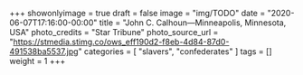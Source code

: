 +++
showonlyimage = true
draft = false
image = "img/TODO"
date = "2020-06-07T17:16:00-00:00"
title = "John C. Calhoun—Minneapolis, Minnesota, USA"
photo_credits = "Star Tribune"
photo_source_url = "https://stmedia.stimg.co/ows_eff190d2-f8eb-4d84-87d0-491538ba5537.jpg"
categories = [ "slavers", "confederates" ]
tags = []
weight = 1
+++

